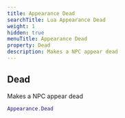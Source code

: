 ```yaml
---
title: Appearance Dead
searchTitle: Lua Appearance Dead
weight: 1
hidden: true
menuTitle: Appearance Dead
property: Dead
description: Makes a NPC appear dead
---
```

## Dead

Makes a NPC appear dead
```lua
Appearance.Dead
```